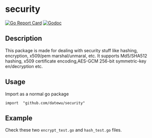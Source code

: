 # security

[![Go Report Card](https://goreportcard.com/badge/github.com/datewu/security?style=flat-square)](https://goreportcard.com/report/github.com/datewu/security)
[![Godoc](http://img.shields.io/badge/go-documentation-blue.svg?style=flat-square)](https://godoc.org/github.com/datewu/security)

## Description
This package is made for dealing with security stuff like hashing, encryption, x509/pem marshal/unmaral, etc.
It supports Md5/SHA512 hashing, x509 certificate encoding,AES-GCM 256-bit symmetric-key en/decryption etc.

## Usage
Import as a normal go package
```golang
import  "github.com/datewu/security"

```
## Example
Check these two `encrypt_test.go` and `hash_test.go` files.
